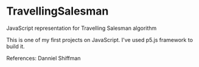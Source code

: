 # TravellingSalesman
JavaScript representation for Travelling Salesman algorithm


This is one of my first projects on JavaScript. I've used p5.js framework to build it. 

References:
Danniel Shiffman
